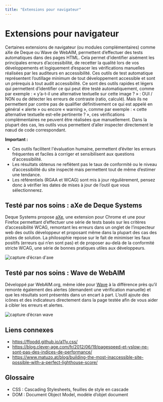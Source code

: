 ```yaml
---
title: "Extensions pour navigateur"
---
```


# Extensions pour navigateur

Certaines extensions de navigateur (ou modules complémentaires) comme aXe de Deque ou Wave de WebAIM, permettent d’effectuer des tests automatiques dans des pages HTML. Cela permet d’identifier aisément les principales erreurs d’accessibilité, de recetter la qualité lors de vos développements et logiquement d’espacer les vérifications manuelles réalisées par les auditeurs en accessibilité. Ces outils de test automatique représentent l’outillage minimum de tout développement accessible et sont un prérequis à tout audit accessibilité.
Ce sont des outils rapides et légers qui permettent d’identifier ce qui peut être testé automatiquement, comme par exemple : « y’a-t-il une alternative textuelle sur cette image ? » : OUI / NON ou de détecter les erreurs de contraste (ratio, calculé). 
Mais ils ne permettent par contre pas de qualifier définitivement ce qui est appelé en général « alerte » ou encore « warning », comme par exemple : « cette alternative textuelle est-elle pertinente ? », ces vérifications complémentaires ne peuvent être réalisées que manuellement. Dans la plupart des cas, les outils vous permettent d’aller inspecter directement le nœud de code correspondant. 

**Important :**
*	Ces outils facilitent l'évaluation humaine, permettent d’éviter les erreurs fréquentes et faciles à corriger et sensibilisent aux questions d'accessibilité.
*	Les résultats obtenus ne reflètent pas le taux de conformité ou le niveau d’accessibilité du site inspecté mais permettent tout de même d’estimer une tendance. 
*	Les référentiels (RGAA et WCAG) sont mis à jour régulièrement, pensez donc à vérifier les dates de mises à jour de l’outil que vous sélectionnerez.

## Testé par nos soins : aXe de Deque Systems
Deque Systems propose [aXe](http://www.deque.com/axe/), une extension pour Chrome et une pour Firefox permettant d’effectuer une série de tests basés sur les critères d’accessibilité WCAG, remontant les erreurs dans un onglet de l’inspecteur web des outils développeur et proposant même dans la plupart des cas des pistes de solution.
La philosophie repose sur le fait de minimiser les faux positifs (erreurs qui n’en sont pas) et de proposer au-delà de la conformité stricte WCAG, une série de bonnes pratiques utiles aux développeurs.

![capture d’écran d'axe](../../../images/AXE_10_2020.png)
&nbsp;

## Testé par nos soins : Wave de WebAIM
Développé par WebAIM.org, même idée pour [Wave](http://wave.webaim.org/) à la différence près qu’il remonte également des alertes (demandent une vérification manuelle) et que les résultats sont présentés dans un encart à part. L’outil ajoute des icônes et des indicateurs directement dans la page testée afin de vous aider à cibler les erreurs et alertes.

![capture d’écran wave](../../../images/WAVE_10_2020.png)

## Liens connexes 
* https://ffoodd.github.io/a11y.css/  
* https://blog.clever-age.com/fr/2012/06/19/pagespeed-et-yslow-ne-sont-pas-des-indices-de-performance/ 
* https://www.matuzo.at/blog/building-the-most-inaccessible-site-possible-with-a-perfect-lighthouse-score/ 

## Glossaire
* CSS : Cascading Stylesheets, feuilles de style en cascade
* DOM : Document Object Model, modèle d’objet document
